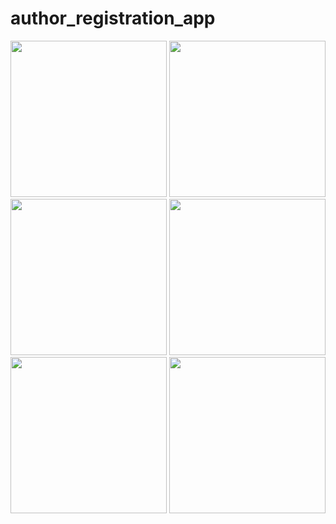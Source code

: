 # author_registration_app

<img src="https://user-images.githubusercontent.com/121868653/229362144-35238f5b-5e5b-4d63-9bdf-d55a5a330e8b.jpg" width="250px">
<img src="https://user-images.githubusercontent.com/121868653/229362181-c7a35341-3d75-4d7f-a9d6-bcfec2212706.jpg" width="250px">
<img src="https://user-images.githubusercontent.com/121868653/229362184-4482bec2-f61b-4aac-b23d-cede4db5ca75.jpg" width="250px">
<img src="https://user-images.githubusercontent.com/121868653/229362234-2bc82e84-05c8-46d1-8515-39cbf501e29e.jpg" width="250px">
<img src="https://user-images.githubusercontent.com/121868653/229362240-169c8fc7-89ea-4731-935e-522a94d46ef2.jpg" width="250px">
<img src="https://user-images.githubusercontent.com/121868653/229362245-910fabe0-2288-4a65-803a-58cf43b8492d.jp" width="250px">

